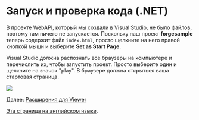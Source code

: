 # Запуск и проверка кода (.NET)

В проекте WebAPI, который мы создали в Visual Studio, не было файлов, поэтому там ничего не запускается. Поскольку наш проект **forgesample** теперь содержит файл `index.html`, просто щелкните на него правой кнопкой мыши и выберите **Set as Start Page**.

Visual Studio должна распознать все браузеры на компьютере и перечислить их, чтобы запустить проект. Просто выберите один и щелкните на значок "play". В браузере должна открыться ваша стартовая страница.

![](_media/net/start_debug.png) 

Далее: [Расширения для Viewer](/ru-RU/tutorials/extensions)

[Эта страница на английском языке](https://learnforge.autodesk.io/#/environment/rundebug/netcore).
